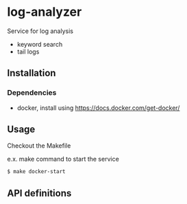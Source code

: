 # log-analyzer
Service for log analysis 
- keyword search
- tail logs

## Installation

### Dependencies

* docker, install using https://docs.docker.com/get-docker/

## Usage

Checkout the Makefile

e.x. make command to start the service
```bash
$ make docker-start
``` 

## API definitions
